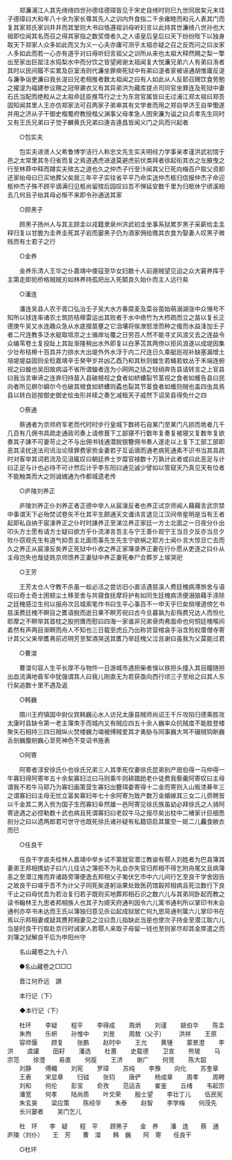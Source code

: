 <!-- { "loadSidebar": true } -->
　　郑濂浦江人其先绮绮四世孙德珪德璋皆见于宋史自绮时则巳九世同居矣元末珪子德璋曰大和年八十余为家长尊其先人之训内外食指二千余雍睦而和元人表其门而复其家郑氏家训井井而其堂则大书曰恪遵祖训母听妇言以此持其世濂绮八世孙也大祖即位闻其名而召之得其家指之数奖借者久之人语皇后皇后曰天下纷纷陛下以独身取天下郑家人众多如此而又为义一心夫亦庸可测乎太祖亦疑之召之反而问之曰汝家人多如此而若一心亦有道乎对曰毋听妇言祖父之训所从来也太祖大释然赐之梨一擎出至家出巨罂注水捣梨水中而分饮之皆望阙谢太祖闻复大悦濂兄弟六人有弟曰洧者其时以民间履不实累及巨室洧则代濂坐罪瘐死狱中有弟曰湜者家被诬通胡惟庸反湜与濂争诣吏濂曰我长湜曰兄老相推者数太祖闻之曰有人如此从人反耶召赐饮食劳勉之擢湜为福建参议赐之冠带袭衣又有其异弟洪为藏库提点司同官坐罪连及死狱中妻石氏当配而绝粒从之太祖命廷臣推笃行之士为东宫官属皆曰无过浦江郑太祖曰郑吾固知闻其里人王亦仿郑家法可召两家子弟审其有文学者而用之郑自举济王自举懄遂并用之济从子干御史楷蜀府教授楷父渊事父母孝急人困宋濂为谥之曰贞孝先生同时又有王氏兄弟曰子觉子麟黄氏兄弟曰逄吉逄昌皆闻义门之风而兴起者 

　　○包实夫 

　　包实夫进贤人父希鲁博学洁行人称忠文先生实夫明经力学事亲孝谨洪武初馆于邑之太常里其冬归省而复之焉道遇虎进退莫避虎前伏类拜者徐起衔其衣之左腋曳之行至林莽中释而蹲实夫殡古之道也久之仲杰子行至汴闻其父巳死向梅百户取父资即还家绐母曰巳买地葬父矣居三年平子实往省平平乃命实送仲杰柩归信报仲杰子命迎柩仲杰子殊不顾平谪满归见柩尚留殡后园叹曰吾不惮延安数千里为归柩休宁绩溪相去几何且子绐其母必惭不来即令孙通送其家 

　　○顾黑子 

　　顾黑子扬州人与其主顾圭以戎籍隶泉州洪武初圭坐事系狱累岁黑子采薪给圭圭释归复以甘脆为圭养圭死其子宕而窭黑子仍为酒家佣给赡其衣食为娶妻人叹黑子微贱而有士君子之行 

　　○金养 

　　金养乐清人王华之仆嘉靖中倭寇至华女妇数十人前遁贼望见迫之众大窘养挥手主第走即扼桥格贼贼刃如林养持孤把出入死鬬良久始仆而主人远行矣 

　　○潘连 

　　潘连吴县人农于胥口弘治壬子吴大水方春腐麦及菜谷苗始萌溺湖涨中众愓号不知所以捄连率诸农土筑防桔槔雷运出其败者于水中络竹为大栉疏而立之苗以复长正德庚午吴又水连趣众急从水底掇苗壅之它洎壤将俟潦怒泄而种之俄而水益洚加壬子者二尺连教多泛水艇取坻京之土循岸址覆之日劳百人然不能寻丈风浪又去之连益令众编苇卷土复投趾上其趾渐隆稍出水外即复以白茅苫其两傍以拒风浪遂以成堤因集少壮布桔槔十百具并力排水大出堤外外水浮于内二尺连日久乘艇廵视补缺塞漏增土培堤堤益固则全稔嘉靖辛壬癸甲岁并凶乙酉乃和其秋则蝗生若蝇若蚊丛于禾端连俯视之曰蝗也吴田故病溢不省所谓蝗者连为小网网之括之轻绡奔告县请转言之上官县曰我当言审谛之连奔归持苗入县破根视之食者如蛴螬裂节茎视之食者如蠖告县曰民向者所见螟尔蟘尔今也破其根食如蛴螬则蟊也裂其节茎食者如蠖则贼也盖四虫具焉县以转白廵按御史御史绘虫形并椟之奏乞减租天子戚然下诏吴县得免什之四 

　　○蔡通 

　　蔡通者为京师府军老而代时时步行皇城下数砖石自某门至某门凡损而垝者几千几百有几佣书具疏走通政司奏上请修葺下工部寝不行数年复奏复被寝又复数年复欲奏其子諌不可妻苛止之不与出佣书钱通潜脱银簪佣书奏人遂走以上复下工部工部即恶其渎扰送法司讯治论赎罪费家赀金妻若子互诟谪而通老病死通素不识书当其具疏时对客举其词若流及见沮辄叹曰朝廷养士岁糜官禄数十万孰计此者或曰此恶足与计曰正足与计也必待不可计然后计乎李东阳曰通见诚少譬如以管窥天乃真见天有位者不能触类而大之则诚媿通为作都城遗老传 

　　○庐陵刘养正 

　　庐陵刘养正仆刘养正者正德中举人从宸濠反者也养正试京师闻人藉藉言武宗禁中事谓天下必殆焚试卷矢不仕其平生颇通天文谶讳言退见江汉间帝星明是当有王者起即私自纳于宸濠养正之仆时时諌养正至涕泣养正家廷一方士北面之一日夜分仆出叩头方士愿有请方士疑曰欲方乎仆流涕言吾主与宁王善仆观宁王当旦夕反亦当旦夕败仆窃观先生有道气抑吾主北面而事先生先生宁欲祸之耶方士闻仆言大惊旦亡去而久之养正从宸濠反矣养正死狱中仆收之养正家簿录养正妻在行仆愿从吏逐之曰仆从主母岂失也哉徒跣京师馈养正妻狱中养正妻死奉尸合葬岁上塜哭祀 

　　○王芳 

　　王芳太仓人守教不杀虽一蚁必活之尝访旧小直活遇慈溪人费廷槐病滞旅舍与语叹曰奇士奇士困顿尘土移至舍与共寝食抚摩将护有如同生廷槐病渍便溺狼藉手涤除之廷槐感泣生何以报舟次吕城索笔作书曰生平心事百不一申天乎巳矣倘埋道傍乞书慈溪费廷槐不瞑目之匶语脱而逝日果不瞑芳祝曰古今旦暮孰为彭殇费兄达人而怛化耶摩之不瞑举其首枕之股拊膺而慰曰四海一家谁非兄弟骨肉弗面命也何恫廷槐喉间砉然有声两目渐瞑而舟人不知也三日载至虎丘乃出称贷营棺衾手浴含殓权厝僧寺寄计其父父来举匶弗前迟明芳至絮酒哭送其匶乃举廷槐父泣且谢曰虽我为父莫能过君 

　　○曹滐 

　　曹滐句容人生平长厚不与物忤一日游城市遇担柴者悞以铁担头撞入其目瞳随担出血流满地昏军中犹强谓其人曰我儿刚直无为若获亟向西行顷三子至绐之曰其人东行矣追数十里不遇及返 

　　○韩巍 

　　隰川王府镇国中尉仪宾韩巍沁水人访兄太康县贼师尚诏王千斤攻陷归德乘胜攻太康时县缺令第一老主簿朿手而城内又有贼应四五十余人巍率众抗贼度不能胜登楼聚矢石相持三四日贼纵火焚楼巍力竭被缚贼爱其才勇胁与同事巍大骂不辍贼钩断巍舌剖巍腹剜巍心至死神色不变诏书旌表 

　　○阿寄 

　　阿寄者淳安徐氏仆也徐氏兄弟三人其季死仅妻徐氏昆弟别产居伯得一马仲得一牛寡妇得阿寄年五十余矣寡妇泣曰马则乘牛则耕踉跄老仆徒费我藜羹阿寄叹曰主母谓我不若牛马耶乃为寡妇画策营生寡妇出簪珥委寄得十二金而寄则入山贩漆朞年三之谓寡妇曰主母无忧立富矣寡妇年七十余阿寄为致产数万金婚嫁其三女二儿赍聘皆以千金其二男入赀为国子生而寡妇阜然雄一邑阿寄见徐氏族虽幼必拜徐氏之人骑阿寄途遇之必控勒数十武也病且死谓寡妇曰老奴牛马之报尽矣出枕中二楮家计巨细悉剖分之曰以遗两郎君可世守也既死徐氏诸孙疑有私籍窃启其箧空一妪二儿麤食敝衣而巳 

　　○任良干 

　　任良干字直夫桂林人嘉靖中举乡试不第就官潜江教谕有鄠人刘姓者为巴县簿其妻弟王邦相携幼子曰六儿往访之簿拒不为礼会亦失官归邦相不得乞附舟尾又且病簿恚之至潜江推而弃诸路旁簿便逸去邦相父子匍伏乞市中六儿间行乞至良干学舍因告之故良干曰嗟乎吾不为计父子同死矣遂躬诣果处致医药馆榖邦相病且死泣数行下良干止之曰母忧吾为若治复归若子既则买地葬邦相石识之数六儿与其弟同卧起而教之读书翰林王九思者邦相族人也其子为顺天府通判因令六儿寓书通判所以掌印书末会通判亦卒书未达而王氏以簿独归意见杀讼起成狱居亡何九思简通判箧六儿掌印书在焉以示邦相妻或疑其赝邦相妻见之泣曰吾儿指缺此当是也使次子持金至潜江取六儿当是时良干行取赴京行时诫家人若鄠人来取子毋留一钱也至则家尽却其金厚遣之而刘簿之狱解良干后为申阳州守 

　　名山藏卷之九十八 

　　●名山藏卷之□□□ 

　　晋江何乔远　譔 

　　本行记（下） 

　　◆本行记（下） 

　　杜环 
　　李疑 
　　程平 
　　李得成 
　　周炳 
　　刘谨 
　　姚伯华 
　　陈圭 
　　朱煦 
　　乐枅 
　　孙惟中 
　　刘昱 
　　周敖（父子） 
　　洪祥 
　　王原 
　　容师偃 
　　顾复 
　　张鹏 
　　赵时中 
　　王允 
　　黄锺 
　　蒙景澄 
　　李洪 
　　虞讙 
　　田耔 
　　潘选 
　　杜蕙 
　　史载德 
　　卫宣 
　　熊玻 
　　马宗范 
　　徐澄 
　　易直 
　　何垕 
　　王济 
　　谢广 
　　何竞 
　　陈大韶 
　　刘静 
　　傅檝 
　　刘宪 
　　罗璋 
　　苏纯 
　　李豫 
　　向化 
　　苏奎章 
　　王表 
　　宋显章 
　　归钺 
　　张钧 
　　唐俨 
　　杨成章 
　　周孝 
　　周聘 
　　刘和 
　　何伦 
　　彭宝 
　　俞孜 
　　范运吉 
　　崔鉴 
　　丘绪 
　　韦起宗 
　　潘宽 
　　何孝 
　　陆尚质 
　　叶文荣 
　　殷士望 
　　李壮丁儿 
　　伍民宪 
　　朱玄昊 
　　梁应策 
　　陈经孚 
　　朱泰 
　　赵智 
　　李学梅 
　　何茂先 
　　长兴窭者 
　　吴门乞儿 

　　杜　环　　李　疑　　程　平　　顾黑子　　金　养　　潘　连　　蔡　通　　庐陵（刘仆）　　王　芳　　曹　滐　　韩　巍　　阿　寄　　任良干 

　　○杜环 

